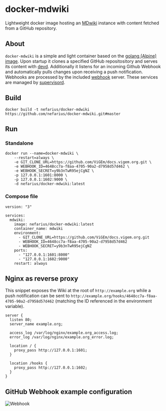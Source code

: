 # docker-mdwiki

Lightweight docker image hosting an [MDwiki](http://dynalon.github.io/mdwiki/#!index.md) instance with content fetched from a GitHub repository.

## About

`docker-mdwiki` is a simple and light container based on the [golang (Alpine) image](https://hub.docker.com/_/golang/). Upon startup it clones a specified GitHub repositository and serves its content with [devd](https://github.com/cortesi/devd). Additionally it listens for an incoming Github Webhook and automatically pulls changes upon receiving a push notification. Webhooks are processed by the included [webhook](https://github.com/adnanh/webhook) server. These services are managed by [supervisord](http://supervisord.org/).

## Build

```shell
docker build -t nefarius/docker-mdwiki https://github.com/nefarius/docker-mdwiki.git#master
```

## Run

### Standalone

```shell
docker run --name=docker-mdwiki \
    --restart=always \
    -e GIT_CLONE_URL=https://github.com/ViGEm/docs.vigem.org.git \
    -e WEBHOOK_ID=4648cc7a-f8aa-4705-90a2-d7958d57d462 \
    -e WEBHOOK_SECRET=y9b3nTwR95ejCgNZ \
    -p 127.0.0.1:1601:8000 \
    -p 127.0.0.1:1602:9000 \
    -d nefarius/docker-mdwiki:latest
```

### Compose file

```docker-compose
version: "3"

services:
  mdwiki:
    image: nefarius/docker-mdwiki:latest
    container_name: mdwiki
    environment:
      - GIT_CLONE_URL=https://github.com/ViGEm/docs.vigem.org.git
      - WEBHOOK_ID=4648cc7a-f8aa-4705-90a2-d7958d57d462
      - WEBHOOK_SECRET=y9b3nTwR95ejCgNZ
    ports:
      - "127.0.0.1:1601:8000"
      - "127.0.0.1:1602:9000"
    restart: always

```

## Nginx as reverse proxy

This snippet exposes the Wiki at the root of `http://example.org` while a push notification can be sent to `http://example.org/hooks/4648cc7a-f8aa-4705-90a2-d7958d57d462` (matching the ID referenced in the environment variable).

```
server {
  listen 80;
  server_name example.org;

  access_log /var/log/nginx/example.org_access.log;
  error_log /var/log/nginx/example.org_error.log;
  
  location / {
    proxy_pass http://127.0.0.1:1601;
  }

  location /hooks {
    proxy_pass http://127.0.0.1:1602;
  }
}
```

## GitHub Webhook example configuration

![Webhook](https://lssotw.am.files.1drv.com/y4mHRukV8maB7RQMoudcOLM5AydCv9LvszwvLYk-_zhItcnEwJ-KPVuzUx6iWbgNzg3o_4DMeUtc9_03lx7038KoDguY4Bl4jQu1qRYfAHwsZZXHVS8mT_-kfojAzf1B0CjpVPIkhapmNyNTooySHSWy2LRUt2wmvamaDpit56sXUBJup0LvDsdJSkrr1y5R7ad799dhbrviopbw3Bfupii5w?width=574&height=641&cropmode=none)
